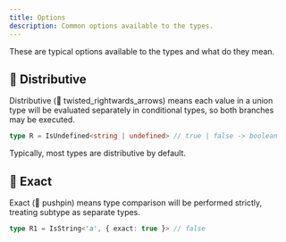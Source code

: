 ```yaml
---
title: Options
description: Common options available to the types.
---
```


These are typical options available to the types and what do they mean.

## 🔀 Distributive

Distributive (🔀 twisted_rightwards_arrows) means each value in a union type will be evaluated separately in conditional types,
so both branches may be executed.

```ts
type R = IsUndefined<string | undefined> // true | false -> boolean
```

Typically, most types are distributive by default.

## 📌 Exact

Exact (📌 pushpin) means type comparison will be performed strictly, treating subtype as separate types.

```ts
type R1 = IsString<'a', { exact: true }> // false
```
